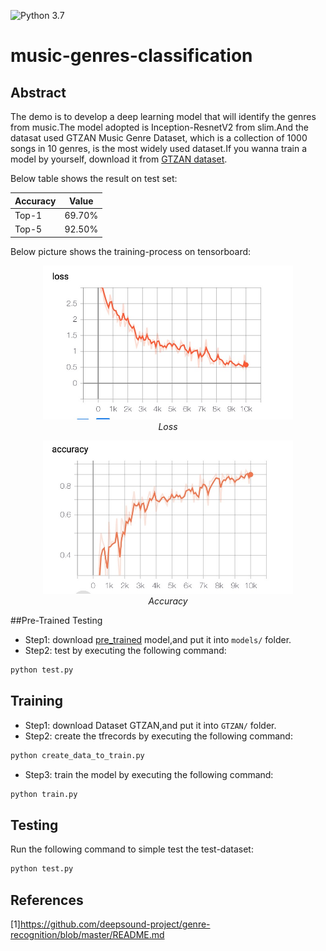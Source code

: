 ![Python 3.7](https://img.shields.io/badge/python-3.7-green.svg)

# music-genres-classification
## Abstract
The demo is to develop a deep learning model that will identify the genres from music.The model adopted is Inception-ResnetV2 from slim.And the datasat used GTZAN Music Genre Dataset, which is a collection of 1000 songs in 10 genres, is the most widely used dataset.If you wanna train a model by yourself, download it from [GTZAN dataset](http://opihi.cs.uvic.ca/sound/genres.tar.gz).

Below table shows the result on test set:

Accuracy | Value
--------- | ---------
Top-1 | 69.70%
Top-5 | 92.50%

Below picture shows the training-process on tensorboard:
<p align="center">
  <img src="tensorboard/loss.jpg" width="400"> <br />
  <em> Loss </em>
</p>
<p align="center">
  <img src="tensorboard/accuracy.jpg" width="400"> <br />
  <em> Accuracy</em>
</p>

##Pre-Trained Testing

* Step1: download [pre_trained](https://pan.baidu.com/s/1Pg7UH5rj_xCv77Wz4sCy_A) model,and put it into `models/` folder.
* Step2: test by executing the following command:
```python 
python test.py
```

## Training

* Step1: download Dataset GTZAN,and put it into `GTZAN/` folder.
* Step2: create the tfrecords by executing the following command:
```python 
python create_data_to_train.py
```
* Step3: train the model by executing the following command:
```python 
python train.py
```

## Testing

Run the following command to simple test the test-dataset:
```python 
python test.py
```

## References

[1]https://github.com/deepsound-project/genre-recognition/blob/master/README.md



